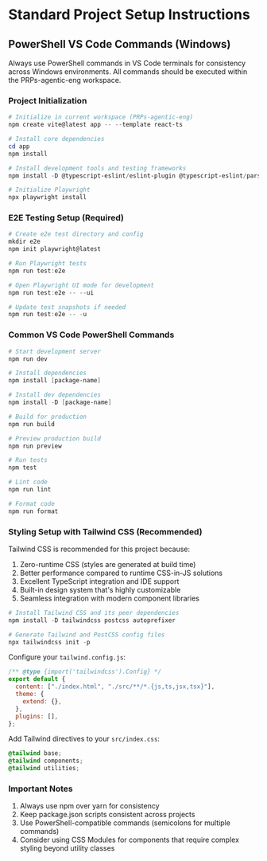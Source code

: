 # Standard Project Setup Instructions

## PowerShell VS Code Commands (Windows)

Always use PowerShell commands in VS Code terminals for consistency across Windows environments.
All commands should be executed within the PRPs-agentic-eng workspace.

### Project Initialization

```powershell
# Initialize in current workspace (PRPs-agentic-eng)
npm create vite@latest app -- --template react-ts

# Install core dependencies
cd app
npm install

# Install development tools and testing frameworks
npm install -D @typescript-eslint/eslint-plugin @typescript-eslint/parser eslint eslint-plugin-react eslint-plugin-react-hooks prettier vitest @testing-library/react @testing-library/jest-dom @vitejs/plugin-react @playwright/test

# Initialize Playwright
npx playwright install
```

### E2E Testing Setup (Required)

```powershell
# Create e2e test directory and config
mkdir e2e
npm init playwright@latest

# Run Playwright tests
npm run test:e2e

# Open Playwright UI mode for development
npm run test:e2e -- --ui

# Update test snapshots if needed
npm run test:e2e -- -u
```

### Common VS Code PowerShell Commands

```powershell
# Start development server
npm run dev

# Install dependencies
npm install [package-name]

# Install dev dependencies
npm install -D [package-name]

# Build for production
npm run build

# Preview production build
npm run preview

# Run tests
npm test

# Lint code
npm run lint

# Format code
npm run format
```

### Styling Setup with Tailwind CSS (Recommended)

Tailwind CSS is recommended for this project because:

1. Zero-runtime CSS (styles are generated at build time)
2. Better performance compared to runtime CSS-in-JS solutions
3. Excellent TypeScript integration and IDE support
4. Built-in design system that's highly customizable
5. Seamless integration with modern component libraries

```powershell
# Install Tailwind CSS and its peer dependencies
npm install -D tailwindcss postcss autoprefixer

# Generate Tailwind and PostCSS config files
npx tailwindcss init -p
```

Configure your `tailwind.config.js`:

```javascript
/** @type {import('tailwindcss').Config} */
export default {
  content: ["./index.html", "./src/**/*.{js,ts,jsx,tsx}"],
  theme: {
    extend: {},
  },
  plugins: [],
};
```

Add Tailwind directives to your `src/index.css`:

```css
@tailwind base;
@tailwind components;
@tailwind utilities;
```

### Important Notes

1. Always use npm over yarn for consistency
2. Keep package.json scripts consistent across projects
3. Use PowerShell-compatible commands (semicolons for multiple commands)
4. Consider using CSS Modules for components that require complex styling beyond utility classes
